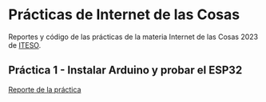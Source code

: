 # Prácticas de Internet de las Cosas

Reportes y código de las prácticas de la materia Internet de las Cosas 2023 de 
[ITESO](https://www.iteso.mx).

## Práctica 1 - Instalar Arduino y probar el ESP32

[Reporte de la práctica](./practica1/README.md)


